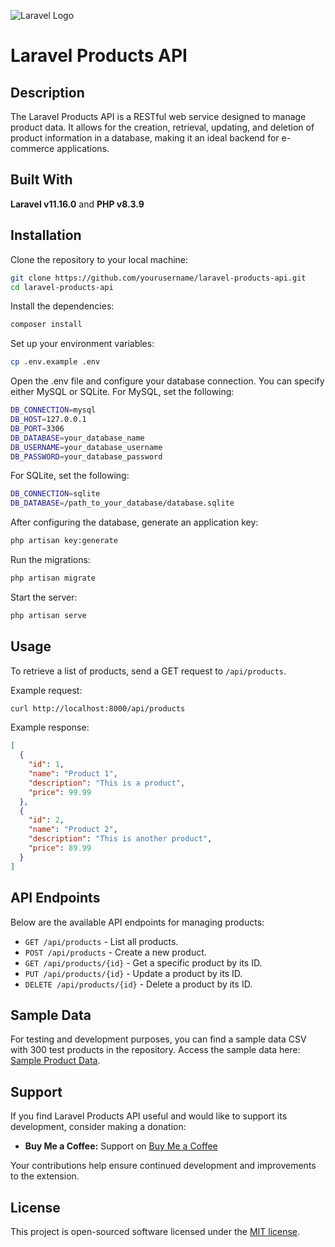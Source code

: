 ![Laravel Logo](https://laravel.com/img/logomark.min.svg)

# Laravel Products API

## Description

The Laravel Products API is a RESTful web service designed to manage product data. It allows for the creation, retrieval, updating, and deletion of product information in a database, making it an ideal backend for e-commerce applications.

## Built With

**Laravel v11.16.0** and **PHP v8.3.9**

## Installation

Clone the repository to your local machine:

```bash
git clone https://github.com/yourusername/laravel-products-api.git
cd laravel-products-api
```

Install the dependencies:

```bash
composer install
```

Set up your environment variables:

```bash
cp .env.example .env
```
Open the .env file and configure your database connection. You can specify either MySQL or SQLite. For MySQL, set the following:

```bash
DB_CONNECTION=mysql
DB_HOST=127.0.0.1
DB_PORT=3306
DB_DATABASE=your_database_name
DB_USERNAME=your_database_username
DB_PASSWORD=your_database_password
````

For SQLite, set the following:
```bash
DB_CONNECTION=sqlite
DB_DATABASE=/path_to_your_database/database.sqlite
```

After configuring the database, generate an application key:
```bash
php artisan key:generate
```

Run the migrations:

```bash
php artisan migrate
```

Start the server:

```bash
php artisan serve
```

## Usage

To retrieve a list of products, send a GET request to `/api/products`.

Example request:

```bash
curl http://localhost:8000/api/products
```

Example response:

```json
[
  {
    "id": 1,
    "name": "Product 1",
    "description": "This is a product",
    "price": 99.99
  },
  {
    "id": 2,
    "name": "Product 2",
    "description": "This is another product",
    "price": 89.99
  }
]
```

## API Endpoints

Below are the available API endpoints for managing products:

- `GET /api/products` - List all products.
- `POST /api/products` - Create a new product.
- `GET /api/products/{id}` - Get a specific product by its ID.
- `PUT /api/products/{id}` - Update a product by its ID.
- `DELETE /api/products/{id}` - Delete a product by its ID.

## Sample Data

For testing and development purposes, you can find a sample data CSV with 300 test products in the repository. Access the sample data here: [Sample Product Data](tests/data/sample_product_data.csv).

## Support
If you find Laravel Products API useful and would like to support its development, consider making a donation:

- **Buy Me a Coffee:** Support on [Buy Me a Coffee](https://buymeacoffee.com/michaelharper)

Your contributions help ensure continued development and improvements to the extension.

## License

This project is open-sourced software licensed under the [MIT license](https://opensource.org/licenses/MIT).
